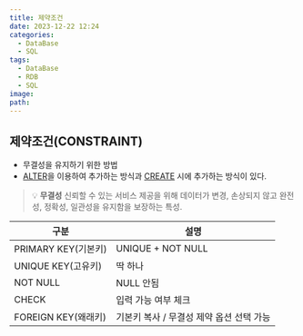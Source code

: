 ```yaml
---
title: 제약조건
date: 2023-12-22 12:24
categories:
  - DataBase
  - SQL
tags:
  - DataBase
  - RDB
  - SQL
image: 
path:
---
```


## 제약조건(CONSTRAINT)

- 무결성을 유지하기 위한 방법
- [ALTER](https://sonjh919.github.io/posts/ALTER)을 이용하여 추가하는 방식과 [CREATE](https://sonjh919.github.io/posts/CREATE) 시에 추가하는 방식이 있다.

>💡 **무결성**
 신뢰할 수 있는 서비스 제공을 위해 데이터가 변경, 손상되지 않고 완전성, 정확성, 일관성을 유지함을 보장하는 특성.

|구분|설명|
|---|---|
|PRIMARY KEY(기본키)|UNIQUE + NOT NULL|
|UNIQUE KEY(고유키)|딱 하나|
|NOT NULL|NULL 안됨|
|CHECK|입력 가능 여부 체크|
|FOREIGN KEY(왜래키)|기본키 복사 / 무결성 제약 옵션 선택 가능|
